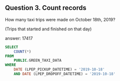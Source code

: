 ## Question 3. Count records
How many taxi trips were made on October 18th, 2019?

(Trips that started and finished on that day)

answer: 17417
```sql
SELECT
	COUNT(*)
FROM
	PUBLIC.GREEN_TAXI_DATA
WHERE
	DATE (LPEP_PICKUP_DATETIME) = '2019-10-18'
	AND DATE (LPEP_DROPOFF_DATETIME) = '2019-10-18'
```
